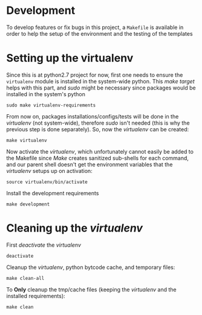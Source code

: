 # Development

To develop features or fix bugs in this project, a `Makefile` is available in
order to help the setup of the environment and the testing of the templates

# Setting up the virtualenv

Since this is at python2.7 project for now, first one needs to ensure
the `virtualenv` module is installed in the system-wide python. This *make
target* helps with this part, and *sudo* might be necessary since packages
would be installed in the system's python

```
sudo make virtualenv-requirements
```

From now on, packages installations/configs/tests will be done in the
*virtualenv* (not system-wide), therefore *sudo* isn't needed (this is why
the previous step is done separately). So, now the *virtualenv* can be created:

```
make virtualenv
```

Now activate the *virtualenv*, which unfortunately cannot easily be added to
the Makefile since *Make* creates sanitized sub-shells for each command, and
our parent shell doesn't get the environment variables that the *virtualenv*
setups up on activation:

```
source virtualenv/bin/activate
```

Install the development requirements

```
make development
```


# Cleaning up the *virtualenv*

First *deactivate* the *virtualenv*

```
deactivate
```

Cleanup the *virtualenv*, python bytcode cache, and temporary files:

```
make clean-all
```

To **Only** cleanup the tmp/cache files (keeping the *virtualenv* and the
installed requirements):

```
make clean
```
